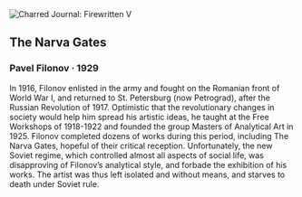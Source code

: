 <div class="artwork-of-the-day">
  <div class="container">
    <div class="img-wrapper">
      <img
        src="https://uploads5.wikiart.org/images/pavel-filonov/the-narva-gates-1929.jpg!Large.jpg"
        alt="Charred Journal: Firewritten V" />
    </div>
    <div class="artwork-detail">
      <div class="artwork-origin"> 
        <h2 class="artwork-name">The Narva Gates</h2>
        <h3 class="artist">
          Pavel Filonov
                    ·  1929
        </h3>
      </div>
      <p class="description">
        <span class="artwork-description-text ng-binding" ng-bind-html="viewModel.ArtworkOfTheDay.Description | unsafe">In 1916, Filonov enlisted in the army and fought on the Romanian front of World War I, and returned to St. Petersburg (now Petrograd), after the Russian Revolution of 1917. Optimistic that the revolutionary changes in society would help him spread his artistic ideas, he taught at the Free Workshops of 1918-1922 and founded the group Masters of Analytical Art in 1925. Filonov completed dozens of works during this period, including The Narva Gates, hopeful of their critical reception. Unfortunately, the new Soviet regime, which controlled almost all aspects of social life, was disapproving of Filonov’s analytical style, and forbade the exhibition of his works. The artist was thus left isolated and without means, and starves to death under Soviet rule. </span>
                        <div class="text-shadow-container" ng-show="showShadow" style=""></div>
      </p>
    </div>
  </div>

</div>
